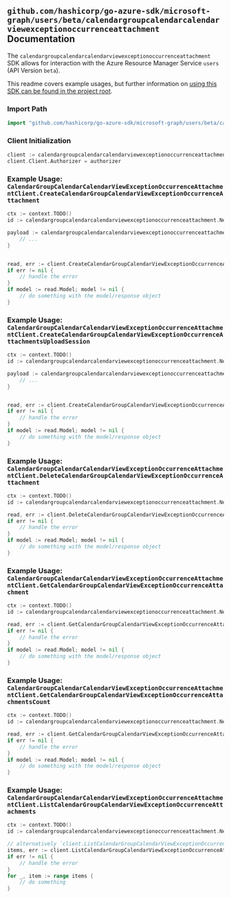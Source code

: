 
## `github.com/hashicorp/go-azure-sdk/microsoft-graph/users/beta/calendargroupcalendarcalendarviewexceptionoccurrenceattachment` Documentation

The `calendargroupcalendarcalendarviewexceptionoccurrenceattachment` SDK allows for interaction with the Azure Resource Manager Service `users` (API Version `beta`).

This readme covers example usages, but further information on [using this SDK can be found in the project root](https://github.com/hashicorp/go-azure-sdk/tree/main/docs).

### Import Path

```go
import "github.com/hashicorp/go-azure-sdk/microsoft-graph/users/beta/calendargroupcalendarcalendarviewexceptionoccurrenceattachment"
```


### Client Initialization

```go
client := calendargroupcalendarcalendarviewexceptionoccurrenceattachment.NewCalendarGroupCalendarCalendarViewExceptionOccurrenceAttachmentClientWithBaseURI("https://management.azure.com")
client.Client.Authorizer = authorizer
```


### Example Usage: `CalendarGroupCalendarCalendarViewExceptionOccurrenceAttachmentClient.CreateCalendarGroupCalendarViewExceptionOccurrenceAttachment`

```go
ctx := context.TODO()
id := calendargroupcalendarcalendarviewexceptionoccurrenceattachment.NewUserIdCalendarGroupIdCalendarIdCalendarViewIdExceptionOccurrenceID("userIdValue", "calendarGroupIdValue", "calendarIdValue", "eventIdValue", "eventId1Value")

payload := calendargroupcalendarcalendarviewexceptionoccurrenceattachment.Attachment{
	// ...
}


read, err := client.CreateCalendarGroupCalendarViewExceptionOccurrenceAttachment(ctx, id, payload)
if err != nil {
	// handle the error
}
if model := read.Model; model != nil {
	// do something with the model/response object
}
```


### Example Usage: `CalendarGroupCalendarCalendarViewExceptionOccurrenceAttachmentClient.CreateCalendarGroupCalendarViewExceptionOccurrenceAttachmentsUploadSession`

```go
ctx := context.TODO()
id := calendargroupcalendarcalendarviewexceptionoccurrenceattachment.NewUserIdCalendarGroupIdCalendarIdCalendarViewIdExceptionOccurrenceID("userIdValue", "calendarGroupIdValue", "calendarIdValue", "eventIdValue", "eventId1Value")

payload := calendargroupcalendarcalendarviewexceptionoccurrenceattachment.CreateCalendarGroupCalendarViewExceptionOccurrenceAttachmentsUploadSessionRequest{
	// ...
}


read, err := client.CreateCalendarGroupCalendarViewExceptionOccurrenceAttachmentsUploadSession(ctx, id, payload)
if err != nil {
	// handle the error
}
if model := read.Model; model != nil {
	// do something with the model/response object
}
```


### Example Usage: `CalendarGroupCalendarCalendarViewExceptionOccurrenceAttachmentClient.DeleteCalendarGroupCalendarViewExceptionOccurrenceAttachment`

```go
ctx := context.TODO()
id := calendargroupcalendarcalendarviewexceptionoccurrenceattachment.NewUserIdCalendarGroupIdCalendarIdCalendarViewIdExceptionOccurrenceIdAttachmentID("userIdValue", "calendarGroupIdValue", "calendarIdValue", "eventIdValue", "eventId1Value", "attachmentIdValue")

read, err := client.DeleteCalendarGroupCalendarViewExceptionOccurrenceAttachment(ctx, id, calendargroupcalendarcalendarviewexceptionoccurrenceattachment.DefaultDeleteCalendarGroupCalendarViewExceptionOccurrenceAttachmentOperationOptions())
if err != nil {
	// handle the error
}
if model := read.Model; model != nil {
	// do something with the model/response object
}
```


### Example Usage: `CalendarGroupCalendarCalendarViewExceptionOccurrenceAttachmentClient.GetCalendarGroupCalendarViewExceptionOccurrenceAttachment`

```go
ctx := context.TODO()
id := calendargroupcalendarcalendarviewexceptionoccurrenceattachment.NewUserIdCalendarGroupIdCalendarIdCalendarViewIdExceptionOccurrenceIdAttachmentID("userIdValue", "calendarGroupIdValue", "calendarIdValue", "eventIdValue", "eventId1Value", "attachmentIdValue")

read, err := client.GetCalendarGroupCalendarViewExceptionOccurrenceAttachment(ctx, id, calendargroupcalendarcalendarviewexceptionoccurrenceattachment.DefaultGetCalendarGroupCalendarViewExceptionOccurrenceAttachmentOperationOptions())
if err != nil {
	// handle the error
}
if model := read.Model; model != nil {
	// do something with the model/response object
}
```


### Example Usage: `CalendarGroupCalendarCalendarViewExceptionOccurrenceAttachmentClient.GetCalendarGroupCalendarViewExceptionOccurrenceAttachmentsCount`

```go
ctx := context.TODO()
id := calendargroupcalendarcalendarviewexceptionoccurrenceattachment.NewUserIdCalendarGroupIdCalendarIdCalendarViewIdExceptionOccurrenceID("userIdValue", "calendarGroupIdValue", "calendarIdValue", "eventIdValue", "eventId1Value")

read, err := client.GetCalendarGroupCalendarViewExceptionOccurrenceAttachmentsCount(ctx, id, calendargroupcalendarcalendarviewexceptionoccurrenceattachment.DefaultGetCalendarGroupCalendarViewExceptionOccurrenceAttachmentsCountOperationOptions())
if err != nil {
	// handle the error
}
if model := read.Model; model != nil {
	// do something with the model/response object
}
```


### Example Usage: `CalendarGroupCalendarCalendarViewExceptionOccurrenceAttachmentClient.ListCalendarGroupCalendarViewExceptionOccurrenceAttachments`

```go
ctx := context.TODO()
id := calendargroupcalendarcalendarviewexceptionoccurrenceattachment.NewUserIdCalendarGroupIdCalendarIdCalendarViewIdExceptionOccurrenceID("userIdValue", "calendarGroupIdValue", "calendarIdValue", "eventIdValue", "eventId1Value")

// alternatively `client.ListCalendarGroupCalendarViewExceptionOccurrenceAttachments(ctx, id, calendargroupcalendarcalendarviewexceptionoccurrenceattachment.DefaultListCalendarGroupCalendarViewExceptionOccurrenceAttachmentsOperationOptions())` can be used to do batched pagination
items, err := client.ListCalendarGroupCalendarViewExceptionOccurrenceAttachmentsComplete(ctx, id, calendargroupcalendarcalendarviewexceptionoccurrenceattachment.DefaultListCalendarGroupCalendarViewExceptionOccurrenceAttachmentsOperationOptions())
if err != nil {
	// handle the error
}
for _, item := range items {
	// do something
}
```

